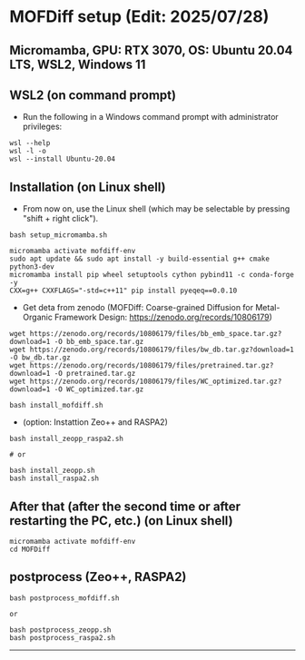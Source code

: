 # MOFDiff setup (Edit: 2025/07/28) 
## Micromamba, GPU: RTX 3070, OS: Ubuntu 20.04 LTS, WSL2, Windows 11


## WSL2 (on command prompt)
- Run the following in a Windows command prompt with administrator privileges:
```
wsl --help
wsl -l -o
wsl --install Ubuntu-20.04
```


## Installation (on Linux shell)
- From now on, use the Linux shell (which may be selectable by pressing "shift + right click").
```
bash setup_micromamba.sh
```


```
micromamba activate mofdiff-env
sudo apt update && sudo apt install -y build-essential g++ cmake python3-dev
micromamba install pip wheel setuptools cython pybind11 -c conda-forge -y
CXX=g++ CXXFLAGS="-std=c++11" pip install pyeqeq==0.0.10
```


- Get deta from zenodo (MOFDiff: Coarse-grained Diffusion for Metal-Organic Framework Design: https://zenodo.org/records/10806179)
```
wget https://zenodo.org/records/10806179/files/bb_emb_space.tar.gz?download=1 -O bb_emb_space.tar.gz
wget https://zenodo.org/records/10806179/files/bw_db.tar.gz?download=1 -O bw_db.tar.gz
wget https://zenodo.org/records/10806179/files/pretrained.tar.gz?download=1 -O pretrained.tar.gz
wget https://zenodo.org/records/10806179/files/WC_optimized.tar.gz?download=1 -O WC_optimized.tar.gz
```


```
bash install_mofdiff.sh
```


- (option: Instattion Zeo++ and RASPA2)
```
bash install_zeopp_raspa2.sh

# or 

bash install_zeopp.sh
bash install_raspa2.sh
```


## After that (after the second time or after restarting the PC, etc.) (on Linux shell)
```
micromamba activate mofdiff-env
cd MOFDiff
```


## postprocess (Zeo++, RASPA2)
```
bash postprocess_mofdiff.sh

or

bash postprocess_zeopp.sh
bash postprocess_raspa2.sh
```

---
